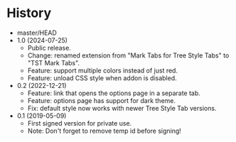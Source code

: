 # History

- master/HEAD
- 1.0 (2024-07-25)
  - Public release.
  - Change: renamed extension from "Mark Tabs for Tree Style Tabs" to "TST Mark Tabs".
  - Feature: support multiple colors instead of just red.
  - Feature: unload CSS style when addon is disabled.
- 0.2 (2022-12-21)
  - Feature: link that opens the options page in a separate tab.
  - Feature: options page has support for dark theme.
  - Fix: default style now works with newer Tree Style Tab versions.
- 0.1 (2019-05-09)
  - First signed version for private use.
  - Note: Don't forget to remove temp id before signing!
